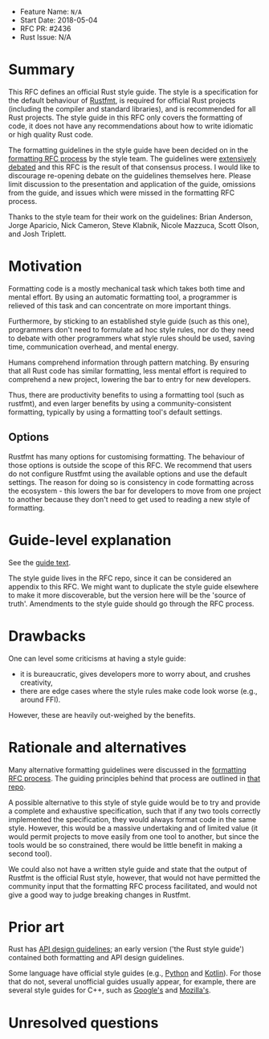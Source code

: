 - Feature Name: `N/A`
- Start Date: 2018-05-04
- RFC PR: #2436
- Rust Issue: N/A

# Summary
[summary]: #summary

This RFC defines an official Rust style guide. The style is a specification for the default behaviour of [Rustfmt](https://github.com/rust-lang-nursery/rustfmt), is required for official Rust projects (including the compiler and standard libraries), and is recommended for all Rust projects. The style guide in this RFC only covers the formatting of code, it does not have any recommendations about how to write idiomatic or high quality Rust code.

The formatting guidelines in the style guide have been decided on in the [formatting RFC process](https://github.com/rust-lang/rfcs/blob/master/text/1607-style-rfcs.md) by the style team. The guidelines were [extensively debated](https://github.com/rust-lang-nursery/fmt-rfcs/issues?utf8=%E2%9C%93&q=is%3Aissue) and this RFC is the result of that consensus process. I would like to discourage re-opening debate on the guidelines themselves here. Please limit discussion to the presentation and application of the guide, omissions from the guide, and issues which were missed in the formatting RFC process.

Thanks to the style team for their work on the guidelines: Brian Anderson, Jorge Aparicio, Nick Cameron, Steve Klabnik, Nicole Mazzuca, Scott Olson, and Josh Triplett.

# Motivation
[motivation]: #motivation

Formatting code is a mostly mechanical task which takes both time and mental effort. By using an automatic formatting tool, a programmer is relieved of this task and can concentrate on more important things.

Furthermore, by sticking to an established style guide (such as this one), programmers don't need to formulate ad hoc style rules, nor do they need to debate with other programmers what style rules should be used, saving time, communication overhead, and mental energy.

Humans comprehend information through pattern matching. By ensuring that all Rust code has similar formatting, less mental effort is required to comprehend a new project, lowering the bar to entry for new developers.

Thus, there are productivity benefits to using a formatting tool (such as rustfmt), and even larger benefits by using a community-consistent formatting, typically by using a formatting tool's default settings.

## Options

Rustfmt has many options for customising formatting. The behaviour of those options is outside the scope of this RFC. We recommend that users do not configure Rustfmt using the available options and use the default settings. The reason for doing so is consistency in code formatting across the ecosystem - this lowers the bar for developers to move from one project to another because they don't need to get used to reading a new style of formatting.

# Guide-level explanation
[guide-level-explanation]: #guide-level-explanation

See the [guide text](../style-guide/README.md).

The style guide lives in the RFC repo, since it can be considered an appendix to this RFC. We might want to duplicate the style guide elsewhere to make it more discoverable, but the version here will be the 'source of truth'. Amendments to the style guide should go through the RFC process.



# Drawbacks
[drawbacks]: #drawbacks

One can level some criticisms at having a style guide:

* it is bureaucratic, gives developers more to worry about, and crushes creativity,
* there are edge cases where the style rules make code look worse (e.g., around FFI).

However, these are heavily out-weighed by the benefits.


# Rationale and alternatives
[alternatives]: #alternatives

Many alternative formatting guidelines were discussed in the [formatting RFC process](https://github.com/rust-lang-nursery/fmt-rfcs/issues?utf8=%E2%9C%93&q=is%3Aissue). The guiding principles behind that process are outlined in [that repo](https://github.com/rust-lang-nursery/fmt-rfcs#guiding-principles).

A possible alternative to this style of style guide would be to try and provide a complete and exhaustive specification, such that if any two tools correctly implemented the specification, they would always format code in the same style. However, this would be a massive undertaking and of limited value (it would permit projects to move easily from one tool to another, but since the tools would be so constrained, there would be little benefit in making a second tool).

We could also not have a written style guide and state that the output of Rustfmt is the official Rust style, however, that would not have permitted the community input that the formatting RFC process facilitated, and would not give a good way to judge breaking changes in Rustfmt.


# Prior art
[prior-art]: #prior-art

Rust has [API design guidelines](https://rust-lang-nursery.github.io/api-guidelines/); an early version ('the Rust style guide') contained both formatting and API design guidelines.

Some language have official style guides (e.g., [Python](https://www.python.org/dev/peps/pep-0008/) and [Kotlin](https://kotlinlang.org/docs/reference/coding-conventions.html#formatting)). For those that do not, several unofficial guides usually appear, for example, there are several style guides for C++, such as [Google's](https://google.github.io/styleguide/cppguide.html) and [Mozilla's](https://developer.mozilla.org/en-US/docs/Mozilla/Developer_guide/Coding_Style).


# Unresolved questions
[unresolved]: #unresolved-questions


